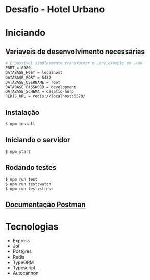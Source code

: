 # Desafio - Hotel Urbano

# Iniciando

## Variaveis de desenvolvimento necessárias
```bash
# É possivel simplesmente transformar o .env.example em .env
PORT = 8080
DATABASE_HOST = localhost
DATABASE_PORT = 5432
DATABASE_USERNAME = root
DATABASE_PASSWORD = development
DATABASE_SCHEMA = desafio-hurb
REDIS_URL = redis://localhost:6379/
```

## Instalação
```bash
$ npm install
```
## Iniciando o servidor
```bash
$ npm start
```


## Rodando testes
```bash
$ npm run test
$ npm run test:watch
$ npm run test:stress
```

## [Documentação Postman](./doc/Desafio%20Hotel%20Urbano.postman_collection.json)


# Tecnologias

- Express
- Joi
- Postgres
- Redis
- TypeORM
- Typescript
- Autocannon